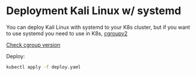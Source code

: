 # Deployment Kali Linux w/ systemd

You can deploy Kali Linux with systemd to your K8s cluster, but if you want to use systemd you need to use in K8s, [cgroupv2](https://kubernetes.io/docs/concepts/architecture/cgroups/)

[Check cgroup version](https://kubernetes.io/docs/concepts/architecture/cgroups/#check-cgroup-version)

Deploy:

```bash
kubectl apply -f deploy.yaml
```
